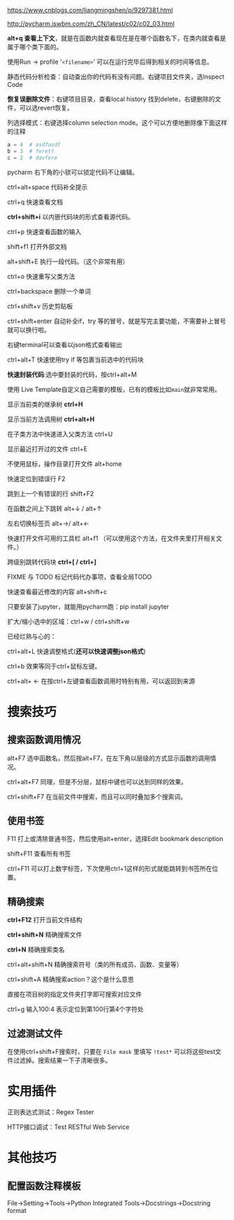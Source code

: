 https://www.cnblogs.com/liangmingshen/p/9297381.html

http://pycharm.iswbm.com/zh_CN/latest/c02/c02_03.html

**alt+q 查看上下文**，就是在函数内就查看现在是在哪个函数名下，在类内就查看是属于哪个类下面的。



使用Run -> profile '`<filename>`' 可以在运行完毕后得到相关的时间等信息。

静态代码分析检查：自动查出你的代码有没有问题。右键项目文件夹，选Inspect Code

**恢复误删除文件**：右键项目目录，查看local history 找到delete，右键删除的文件，可以选revert恢复。

列选择模式：右键选择column selection mode。这个可以方便地删除像下面这样的注释

```python
a = 4  # asdfasdf
b = 3  # ferett
c = 2  # davfere
```

pycharm 右下角的小锁可以锁定代码不让编辑。

ctrl+alt+space 代码补全提示

ctrl+q 快速查看文档

**ctrl+shift+i** 以内嵌代码块的形式查看源代码。

ctrl+p 快速查看函数的输入

shift+f1 打开外部文档



alt+shift+E 执行一段代码。（这个非常有用）

ctrl+o 快速重写父类方法

ctrl+backspace 删除一个单词

ctrl+shift+v 历史剪贴板

ctrl+shift+enter 自动补全if，try 等的冒号，就是写完主要功能，不需要补上冒号就可以换行啦。

右键terminal可以查看以json格式查看输出



ctrl+alt+T 快速使用try if 等包裹当前选中的代码块



**快速封装代码**:选中要封装的代码，按ctrl+alt+M

使用 Live Template自定义自己需要的模板，已有的模板比如`main`就非常常用。



显示当前类的继承树 **ctrl+H**

显示当前方法调用树 **ctrl+alt+H**

在子类方法中快速进入父类方法 ctrl+U

显示最近打开过的文件 ctrl+E

不使用鼠标，操作目录打开文件 alt+home

快速定位到错误行 F2 

跳到上一个有错误的行 shift+F2 

在函数之间上下跳转 alt+↓ / alt+↑

左右切换标签页 alt+→/ alt+← 

快速打开文件可用的工具栏 alt+f1 （可以使用这个方法，在文件夹里打开相关文件。）

跨级别跳转代码块 **ctrl+[ / ctrl+]**

FIXME 与 TODO 标记代码代办事项，查看全局TODO

快速查看最近修改的内容 alt+shift+c 

只要安装了jupyter，就能用pycharm跑：pip install jupyter

扩大/缩小选中的区域：ctrl+w / ctrl+shift+w



已经烂熟与心的：

ctrl+alt+L 快速调整格式(**还可以快速调整json格式**)

ctrl+b 效果等同于ctrl+鼠标左键。

ctrl+alt+ ← 在按ctrl+左键查看函数调用时特别有用，可以返回到来源





# 搜索技巧

## 搜索函数调用情况

alt+F7 选中函数名，然后按alt+F7，在左下角以层级的方式显示函数的调用情况。

ctrl+alt+F7 同理，但是不分层，鼠标中键也可以达到同样的效果。

ctrl+shift+F7 在当前文件中搜索，而且可以同时叠加多个搜索词。

## 使用书签

F11 打上或清除普通书签，然后使用alt+enter，选择Edit bookmark description

shift+F11 查看所有书签

ctrl+F11 可以打上数字标签，下次使用ctrl+1这样的形式就能跳转到书签所在位置。

## 精确搜索

**ctrl+F12** 打开当前文件结构

**ctrl+shift+N** 精确搜索文件

**ctrl+N** 精确搜索类名

ctrl+alt+shift+N 精确搜索符号（类的所有成员、函数、变量等）

ctrl+shift+A 精确搜索action？这个是什么意思

直接在项目树的指定文件夹打字即可搜索对应文件

ctrl+g 输入100:4 表示定位到第100行第4个字符处

## 过滤测试文件

在使用ctrl+shift+F搜索时，只要在 `File mask` 里填写 `!test*` 可以将这些test文件过滤掉。搜索结果一下子清晰很多。

# 实用插件

正则表达式测试：Regex Tester 

HTTP接口调试：Test RESTful Web Service

# 其他技巧

## 配置函数注释模板

File→Setting→Tools→Python Integrated Tools→Docstrings→Docstring format